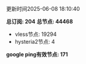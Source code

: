更新时间2025-06-08 18:10:40

**总订阅: 204**
**总节点: 44468**
- vless节点: 19294
- hysteria2节点: 4

**google ping有效节点: 171**
